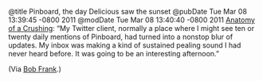 @title Pinboard, the day Delicious saw the sunset
@pubDate Tue Mar 08 13:39:45 -0800 2011
@modDate Tue Mar 08 13:40:40 -0800 2011
<a href="http://pinboard.in/blog/173/">Anatomy of a Crushing</a>: “My Twitter client, normally a place where I might see ten or twenty daily mentions of Pinboard, had turned into a nonstop blur of updates. My inbox was making a kind of sustained pealing sound I had never heard before. It was going to be an interesting afternoon.”

(Via <a href="http://twitter.com/chicagobob">Bob Frank</a>.)
